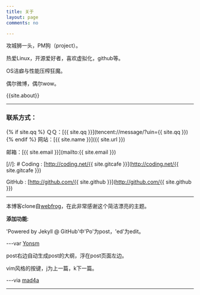 ```yaml
---
title: 关于
layout: page
comments: no

---
```


攻城狮一头，PM狗（project）。

热爱Linux，开源爱好者，喜欢虚拟化，github等。

OS洁癖与性能压榨狂魔。

偶尔微博，偶尔wow。  

{{site.about}}

---

### 联系方式：

{% if site.qq %}
ＱＱ：[{{ site.qq }}](tencent://message/?uin={{ site.qq }})
{% endif %}
网站：[{{ site.name }}]({{ site.url }})

邮箱：[{{ site.email }}](mailto:{{ site.email }})

[//]: # Coding : [http://coding.net/{{ site.gitcafe }}](<http://coding.net/{{> site.gitcafe }})

GitHub : [http://github.com/{{ site.github }}](<http://github.com/{{> site.github }})

----

本博客clone自[webfrog](https://github.com/webfrogs/webfrogs.github.com)，在此非常感谢这个简洁漂亮的主题。

**添加功能**:

'Powered by Jekyll @ GitHub'中'Po'为post，'ed'为edit。

---var [Yonsm](http://yonsm.net/)

post右边自动生成post的大纲，浮在post页面左边。

vim风格的按键，j为上一篇，k下一篇。  

---via [mad4a](http://mad4a.me/)

----

